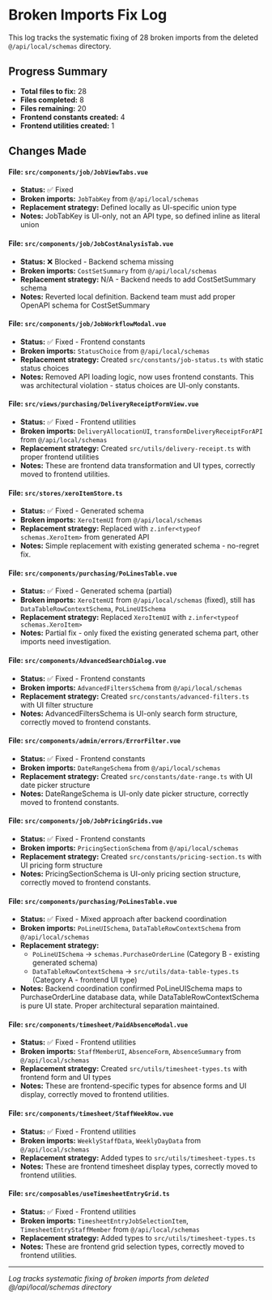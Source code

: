 # Broken Imports Fix Log

This log tracks the systematic fixing of 28 broken imports from the deleted `@/api/local/schemas` directory.

## Progress Summary

- **Total files to fix:** 28
- **Files completed:** 8
- **Files remaining:** 20
- **Frontend constants created:** 4
- **Frontend utilities created:** 1

## Changes Made

#### File: `src/components/job/JobViewTabs.vue`

- **Status:** ✅ Fixed
- **Broken imports:** `JobTabKey` from `@/api/local/schemas`
- **Replacement strategy:** Defined locally as UI-specific union type
- **Notes:** JobTabKey is UI-only, not an API type, so defined inline as literal union

#### File: `src/components/job/JobCostAnalysisTab.vue`

- **Status:** ❌ Blocked - Backend schema missing
- **Broken imports:** `CostSetSummary` from `@/api/local/schemas`
- **Replacement strategy:** N/A - Backend needs to add CostSetSummary schema
- **Notes:** Reverted local definition. Backend team must add proper OpenAPI schema for CostSetSummary

#### File: `src/components/job/JobWorkflowModal.vue`

- **Status:** ✅ Fixed - Frontend constants
- **Broken imports:** `StatusChoice` from `@/api/local/schemas`
- **Replacement strategy:** Created `src/constants/job-status.ts` with static status choices
- **Notes:** Removed API loading logic, now uses frontend constants. This was architectural violation - status choices are UI-only constants.

#### File: `src/views/purchasing/DeliveryReceiptFormView.vue`

- **Status:** ✅ Fixed - Frontend utilities
- **Broken imports:** `DeliveryAllocationUI`, `transformDeliveryReceiptForAPI` from `@/api/local/schemas`
- **Replacement strategy:** Created `src/utils/delivery-receipt.ts` with proper frontend utilities
- **Notes:** These are frontend data transformation and UI types, correctly moved to frontend utilities.

#### File: `src/stores/xeroItemStore.ts`

- **Status:** ✅ Fixed - Generated schema
- **Broken imports:** `XeroItemUI` from `@/api/local/schemas`
- **Replacement strategy:** Replaced with `z.infer<typeof schemas.XeroItem>` from generated API
- **Notes:** Simple replacement with existing generated schema - no-regret fix.

#### File: `src/components/purchasing/PoLinesTable.vue`

- **Status:** ✅ Fixed - Generated schema (partial)
- **Broken imports:** `XeroItemUI` from `@/api/local/schemas` (fixed), still has `DataTableRowContextSchema`, `PoLineUISchema`
- **Replacement strategy:** Replaced `XeroItemUI` with `z.infer<typeof schemas.XeroItem>`
- **Notes:** Partial fix - only fixed the existing generated schema part, other imports need investigation.

#### File: `src/components/AdvancedSearchDialog.vue`

- **Status:** ✅ Fixed - Frontend constants
- **Broken imports:** `AdvancedFiltersSchema` from `@/api/local/schemas`
- **Replacement strategy:** Created `src/constants/advanced-filters.ts` with UI filter structure
- **Notes:** AdvancedFiltersSchema is UI-only search form structure, correctly moved to frontend constants.

#### File: `src/components/admin/errors/ErrorFilter.vue`

- **Status:** ✅ Fixed - Frontend constants
- **Broken imports:** `DateRangeSchema` from `@/api/local/schemas`
- **Replacement strategy:** Created `src/constants/date-range.ts` with UI date picker structure
- **Notes:** DateRangeSchema is UI-only date picker structure, correctly moved to frontend constants.

#### File: `src/components/job/JobPricingGrids.vue`

- **Status:** ✅ Fixed - Frontend constants
- **Broken imports:** `PricingSectionSchema` from `@/api/local/schemas`
- **Replacement strategy:** Created `src/constants/pricing-section.ts` with UI pricing form structure
- **Notes:** PricingSectionSchema is UI-only pricing section structure, correctly moved to frontend constants.

#### File: `src/components/purchasing/PoLinesTable.vue`

- **Status:** ✅ Fixed - Mixed approach after backend coordination
- **Broken imports:** `PoLineUISchema`, `DataTableRowContextSchema` from `@/api/local/schemas`
- **Replacement strategy:**
  - `PoLineUISchema` → `schemas.PurchaseOrderLine` (Category B - existing generated schema)
  - `DataTableRowContextSchema` → `src/utils/data-table-types.ts` (Category A - frontend UI type)
- **Notes:** Backend coordination confirmed PoLineUISchema maps to PurchaseOrderLine database data, while DataTableRowContextSchema is pure UI state. Proper architectural separation maintained.

#### File: `src/components/timesheet/PaidAbsenceModal.vue`

- **Status:** ✅ Fixed - Frontend utilities
- **Broken imports:** `StaffMemberUI`, `AbsenceForm`, `AbsenceSummary` from `@/api/local/schemas`
- **Replacement strategy:** Created `src/utils/timesheet-types.ts` with frontend form and UI types
- **Notes:** These are frontend-specific types for absence forms and UI display, correctly moved to frontend utilities.

#### File: `src/components/timesheet/StaffWeekRow.vue`

- **Status:** ✅ Fixed - Frontend utilities
- **Broken imports:** `WeeklyStaffData`, `WeeklyDayData` from `@/api/local/schemas`
- **Replacement strategy:** Added types to `src/utils/timesheet-types.ts`
- **Notes:** These are frontend timesheet display types, correctly moved to frontend utilities.

#### File: `src/composables/useTimesheetEntryGrid.ts`

- **Status:** ✅ Fixed - Frontend utilities
- **Broken imports:** `TimesheetEntryJobSelectionItem`, `TimesheetEntryStaffMember` from `@/api/local/schemas`
- **Replacement strategy:** Added types to `src/utils/timesheet-types.ts`
- **Notes:** These are frontend grid selection types, correctly moved to frontend utilities.

---

_Log tracks systematic fixing of broken imports from deleted @/api/local/schemas directory_
